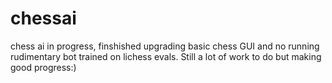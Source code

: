 # chessai
chess ai in progress, finshished upgrading basic chess GUI and no running rudimentary bot trained on lichess evals. Still a lot of work to do but making good progress:)
